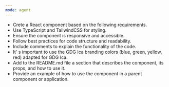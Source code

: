 ```yaml
---
mode: agent
---
```

- Crete a React component based on the following requirements.
- Use TypeScript and TailwindCSS for styling.
- Ensure the component is responsive and accessible.
- Follow best practices for code structure and readability.
- Include comments to explain the functionality of the code.
- It' s important to use the GDG Ica branding colors (blue, green, yellow, red) adapted for GDG Ica.
- Add to the README.md file a section that describes the component, its props, and how to use it.
- Provide an example of how to use the component in a parent component or application.
